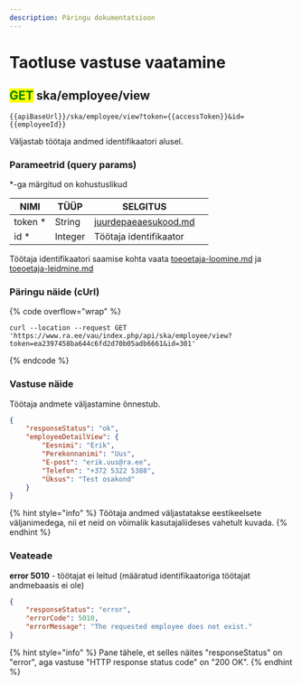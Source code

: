 ```yaml
---
description: Päringu dokumentatsioon
---
```


# Taotluse vastuse vaatamine

## <mark style="color:green;">GET</mark> ska/employee/view

```
{{apiBaseUrl}}/ska/employee/view?token={{accessToken}}&id={{employeeId}}
```

Väljastab töötaja andmed identifikaatori alusel.

### Parameetrid (query params)

\*-ga märgitud on kohustuslikud

| NIMI     | TÜÜP    | SELGITUS                                                     |   |
| -------- | ------- | ------------------------------------------------------------ | - |
| token \* | String  | [juurdepaeaesukood.md](../../juurdepaeaesukood.md "mention") |   |
| id \*    | Integer | Töötaja identifikaator                                       |   |

Töötaja identifikaatori saamise kohta vaata [toeoetaja-loomine.md](../toeoetaja/toeoetaja-loomine.md "mention") ja [toeoetaja-leidmine.md](../toeoetaja/toeoetaja-leidmine.md "mention")

### Päringu näide (cUrl)

{% code overflow="wrap" %}
```shell
curl --location --request GET 'https://www.ra.ee/vau/index.php/api/ska/employee/view?token=ea2397458ba644c6fd2d70b05adb6661&id=301'
```
{% endcode %}

### Vastuse näide

Töötaja andmete väljastamine õnnestub.&#x20;

```json
{
    "responseStatus": "ok",
    "employeeDetailView": {
        "Eesnimi": "Erik",
        "Perekonnanimi": "Uus",
        "E-post": "erik.uus@ra.ee",
        "Telefon": "+372 5322 5388",
        "Üksus": "Test osakond"
    }
}
```

{% hint style="info" %}
Töötaja andmed väljastatakse eestikeelsete väljanimedega, nii et neid on võimalik kasutajaliideses vahetult kuvada.
{% endhint %}

### Veateade

**error 5010** - töötajat ei leitud (määratud identifikaatoriga töötajat andmebaasis ei ole)

```json
{
    "responseStatus": "error",
    "errorCode": 5010,
    "errorMessage": "The requested employee does not exist."
}
```

{% hint style="info" %}
Pane tähele, et selles näites "responseStatus" on "error", aga vastuse "HTTP response status code" on "200 OK".
{% endhint %}
